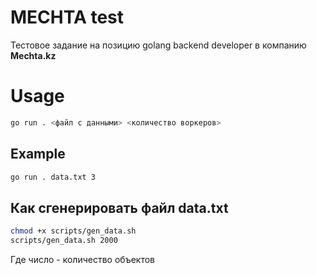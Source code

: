  # MECHTA test

Тестовое задание на позицию golang backend developer в компанию <strong>Mechta.kz</strong>

# Usage

```sh
go run . <файл с данными> <количество воркеров>
```

## Example
```sh
go run . data.txt 3
```
## Как сгенерировать файл data.txt

```sh
chmod +x scripts/gen_data.sh
scripts/gen_data.sh 2000
```
Где число - количество объектов
